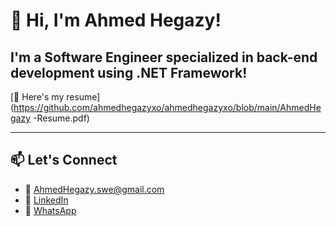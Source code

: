 # 👋 Hi, I'm Ahmed Hegazy!  

I'm a **Software Engineer** specialized in back-end development using .NET Framework!
---

[📄 Here's my resume](https://github.com/ahmedhegazyxo/ahmedhegazyxo/blob/main/AhmedHegazy -Resume.pdf)

---

## 📫 Let's Connect  
- 📧 [AhmedHegazy.swe@gmail.com](mailto:AhmedHegazy.swe@gmail.com)  
- 💼 [LinkedIn](https://www.linkedin.com/in/ahmed-hegazy-55a391185/)  
- 📱 [WhatsApp](http://wa.me/+201200011630)  
